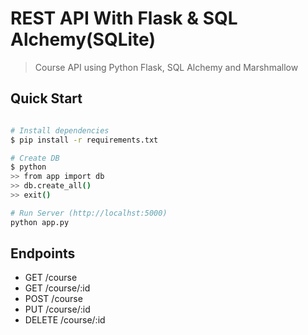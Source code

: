 # REST API With Flask & SQL Alchemy(SQLite)

> Course API using Python Flask, SQL Alchemy and Marshmallow

## Quick Start

``` bash

# Install dependencies
$ pip install -r requirements.txt

# Create DB
$ python
>> from app import db
>> db.create_all()
>> exit()

# Run Server (http://localhst:5000)
python app.py
```

## Endpoints

* GET     /course
* GET     /course/:id
* POST    /course
* PUT     /course/:id
* DELETE  /course/:id